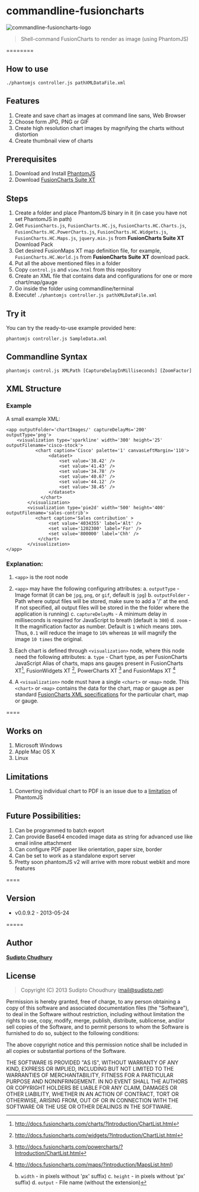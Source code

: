 commandline-fusioncharts
========================
![commandline-fusioncharts-logo](http://www.sudipto.net/play/develop/phantomjs/commandline-fusioncharts/logo.jpg)

> Shell-command FusionCharts to render as image (using PhantomJS)  

========

## How to use 

	./phantomjs controller.js pathXMLDataFile.xml
	

## Features
1. Create and save chart as images at command line sans, Web Browser
2. Choose form JPG, PNG or GIF
2. Create high resolution chart images by magnifying the charts without distortion
3. Create thumbnail view of charts



## Prerequisites

1. Download and Install [PhantomJS](http://phantomjs.org/download.html)
2. Download [FusionCharts Suite XT](http://www.fusioncharts.com/downlaod)


## Steps

1. Create a folder and place PhantomJS binary in it (in case you have not set PhantomJS in path)
1. Get `FusionCharts.js`, `FusionCharts.HC.js`, `FusionCharts.HC.Charts.js`, `FusionCharts.HC.PowerCharts.js`, `FusionCharts.HC.Widgets.js`, `FusionCharts.HC.Maps.js`, `jquery.min.js` from **FusionCharts Suite XT** Download Pack
2. Get desired FusionMaps XT map definition file, for example, `FusionCharts.HC.World.js` from **FusionCharts Suite XT** download pack.
3. Put all the above mentioned files in a folder
4. Copy `control.js` and `view.html` from this repository
5. Create an XML file that contains data and configurations for one or more chart/map/gauge
6. Go inside the folder using commandline/terminal 
7. Execute! `./phantomjs controller.js pathXMLDataFile.xml`
	

## Try it

You can try the ready-to-use example provided here:

	phantomjs controller.js SampleData.xml



## Commandline Syntax
	phantomjs control.js XMLPath [CaptureDelayInMilliseconds] [ZoomFactor]


## XML Structure

### Example
A small example XML:

	<app outputFolder='chartImages/' captureDelayMs='200' outputType='png'>
		<visualization type='sparkline' width='300' height='25' outputFilename='cisco-stock'>
        	   <chart caption='Cisco' palette='1' canvasLeftMargin='110'>
        			<dataset>
        				<set value='38.42' />
	        			<set value='41.43' />
    	    			<set value='34.78' />
        				<set value='40.67' />
        				<set value='44.12' />
        				<set value='38.45' />
 	             	</dataset>
    	         </chart>
        	</visualization>
			<visualization type='pie2d' width='500' height='400' outputFilename='sales-contrib'>
        	   <chart caption='Sales contribution' >
        			<set value='4034355' label='Alt' />
        			<set value='1202300' label='For' />
        			<set value='800000' label='Chh' />
             	</chart>
        	</visualization>
	</app>

### Explanation:

1. `<app>` is the root node
2. `<app>` may have the following configuring attributes:
      a. `outputType` - Image format (it can be `jpg`, `png`, or `gif`, default is `jpg`)
      b. `outputFolder` - Path where output files will be stored, make sure to add a '/' at the end. If not specified, all output files will be stored in the the folder where the application is running)
      c. `captureDelayMs` - A minimum delay in milliseconds is required for JavaScript to breath (default is `300`)
      d. `zoom` - It the magnification factor as number. Default is `1` which means `100%`. Thus, `0.1` will reduce the image to `10%` whereas `10` will magnify the image `10 times` the original.

3. Each chart is defined through `<visualization>` node, where this node need the following attributes: 
    a. `type` - Chart type, as per FusionCharts JavaScript Alias of charts, maps ans gauges present in  FusionCharts XT[^1], FusionWidgets XT [^2], PowerCharts XT [^3] and FusionMaps XT [^4]
    
[^1]: http://docs.fusioncharts.com/charts/?Introduction/ChartList.html

[^2]: http://docs.fusioncharts.com/widgets/?Introduction/ChartList.html

[^3]: http://docs.fusioncharts.com/powercharts/?Introduction/ChartList.html

[^4]: http://docs.fusioncharts.com/maps/?introduction/MapsList.html)
        
    b. `width` - in pixels without 'px' suffix)
    c. `height` - in pixels without 'px' suffix)
    d. `output`  - File name (without the extension)


4. A `<visualization>` node must have a single `<chart>` or `<map>` node. This `<chart>` or `<map>` contains the data for the chart, map or gauge as per standard [FusionCharts XML specifications](http://docs.fusioncharts.com/) for the particular chart, map or gauge.


====

## Works on 
1. Microsoft Windows 
2. Apple Mac OS X
3. Linux


## Limitations
1. Converting individual chart to PDF is an issue due to a [limitation](https://github.com/ariya/phantomjs/issues/10465) of PhantomJS


## Future Possibilities:

1. Can be programmed to batch export
6. Can provide Base64 encoded image data as string for advanced use like email inline attachment
7. Can configure PDF paper like orientation, paper size, border
8. Can be set to work as a standalone export server 
9. Pretty soon phantomJS v2 will arrive with more robust webkit and more features

====

## Version
* v0.0.9.2 - 2013-05-24

=====

## Author
[**Sudipto Chudhury**](example@example.com)


## License
> Copyright (C) 2013 Sudipto Choudhury (mail@sudipto.net)

Permission is hereby granted, free of charge, to any person obtaining a copy of this software and associated documentation files (the "Software"), to deal in the Software without restriction, including without limitation the rights to use, copy, modify, merge, publish, distribute, sublicense, and/or sell copies of the Software, and to permit persons to whom the Software is furnished to do so, subject to the following conditions:

The above copyright notice and this permission notice shall be included in all copies or substantial portions of the Software.

THE SOFTWARE IS PROVIDED "AS IS", WITHOUT WARRANTY OF ANY KIND, EXPRESS OR IMPLIED, INCLUDING BUT NOT LIMITED TO THE WARRANTIES OF MERCHANTABILITY, FITNESS FOR A PARTICULAR PURPOSE AND NONINFRINGEMENT. IN NO EVENT SHALL THE AUTHORS OR COPYRIGHT HOLDERS BE LIABLE FOR ANY CLAIM, DAMAGES OR OTHER LIABILITY, WHETHER IN AN ACTION OF CONTRACT, TORT OR OTHERWISE, ARISING FROM, OUT OF OR IN CONNECTION WITH THE SOFTWARE OR THE USE OR OTHER DEALINGS IN THE SOFTWARE.




